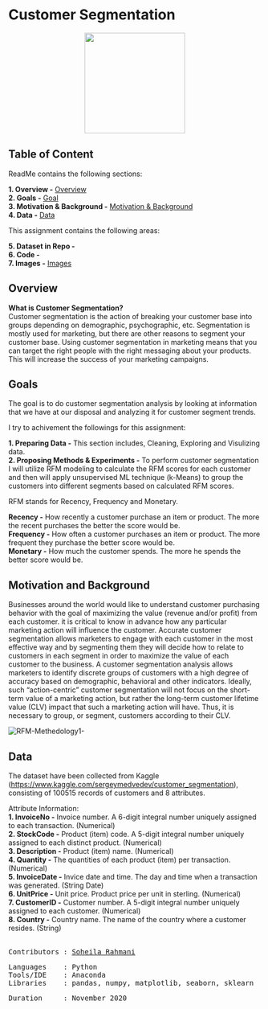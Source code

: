 # Customer Segmentation


<p align="center">
<img src="![0_ZNdic0gCpv8yrBC0]"https://user-images.githubusercontent.com/71153587/99133094-8d675f80-25e6-11eb-8736-9717a377ef37.png" width="200" height="200" />
</p>

## **Table of Content**<br>

ReadMe contains the following sections:

**1. Overview -** [Overview](https://github.com/soheil-ra/Homework-2#Overview)<br>
**2. Goals -** [Goal](https://github.com/soheil-ra/Homework-2#Goals)<br>
**3. Motivation & Background -** [Motivation & Background](https://github.com/soheil-ra/Homework-2#Motivation-and-Background)<br>
**4. Data -** [Data](https://github.com/soheil-ra/Homework-2#Data)<br>

This assignment contains the following areas:

**5. Dataset in Repo -** <br>
**6. Code -** <br>
**7. Images -** [Images](https://github.com/soheil-ra/Homework-2/tree/main/Images#Images)<br>

## **Overview**<br>
**What is Customer Segmentation?**<br>
Customer segmentation is the action of breaking your customer base into groups depending on demographic, psychographic, etc. Segmentation is mostly used for marketing, but there are other reasons to segment your customer base. Using customer segmentation in marketing means that you can target the right people with the right messaging about your products. This will increase the success of your marketing campaigns. 
<br>

## **Goals**<br>
The goal is to do customer segmentation analysis by looking at information that we have at our disposal and analyzing it for customer segment trends.<br>

I try to achivement the followings for this assignment:<br>

**1. Preparing Data -** This section includes, Cleaning, Exploring and Visulizing data.<br>
**2. Proposing Methods & Experiments -** To perform customer segmentation I will utilize RFM modeling to calculate the RFM scores for each customer and then will apply unsupervised ML technique (k-Means) to group the customers into different segments based on calculated RFM scores.<br>
 
RFM stands for Recency, Frequency and Monetary.<br>

**Recency -** How recently a customer purchase an item or product. The more the recent purchases the better the score would be.<br>
**Frequency -** How often a customer purchases an item or product. The more frequent they purchase the better score would be.<br>
**Monetary -** How much the customer spends. The more he spends the better score would be.<br>

## **Motivation and Background**<br>
Businesses around the world would like to understand customer purchasing behavior with the goal of maximizing the value (revenue and/or profit) from each customer. it is critical to know in advance how any particular marketing action will influence the customer. Accurate customer segmentation allows marketers to engage with each customer in the most effective way and by segmenting them they will decide how to relate to customers in each segment in order to maximize the value of each customer to the business. A customer segmentation analysis allows marketers to identify discrete groups of customers with a high degree of accuracy based on demographic, behavioral and other indicators. Ideally, such “action-centric” customer segmentation will not focus on the short-term value of a marketing action, but rather the long-term customer lifetime value (CLV) impact that such a marketing action will have. Thus, it is necessary to group, or segment, customers according to their CLV.
<br>

![RFM-Methedology1-](https://user-images.githubusercontent.com/71153587/99128713-8ab23d80-25d9-11eb-8705-b461aa030db0.jpg)<br>



## **Data**
The dataset have been collected from Kaggle (https://www.kaggle.com/sergeymedvedev/customer_segmentation), consisting of 100515 records of customers and 8 attributes.<br>

Attribute Information:<br>
**1. InvoiceNo -** Invoice number. A 6-digit integral number uniquely assigned to each transaction. (Numerical) <br>
**2. StockCode -** Product (item) code. A 5-digit integral number uniquely assigned to each distinct product. (Numerical) <br>
**3. Description -** Product (item) name. (Numerical) <br>
**4. Quantity -** The quantities of each product (item) per transaction. (Numerical) <br>
**5. InvoiceDate -** Invice date and time. The day and time when a transaction was generated. (String Date) <br>
**6. UnitPrice -** Unit price. Product price per unit in sterling. (Numerical) <br>
**7. CustomerID -** Customer number. A 5-digit integral number uniquely assigned to each customer. (Numerical) <br>
**8. Country -** Country name. The name of the country where a customer resides. (String) <br>
<br>


<pre>
Contributors : <a href=https://github.com/soheil-ra>Soheila Rahmani</a>
</pre>

<pre>
Languages    : Python
Tools/IDE    : Anaconda
Libraries    : pandas, numpy, matplotlib, seaborn, sklearn
</pre>

<pre>
Duration     : November 2020
</pre>
